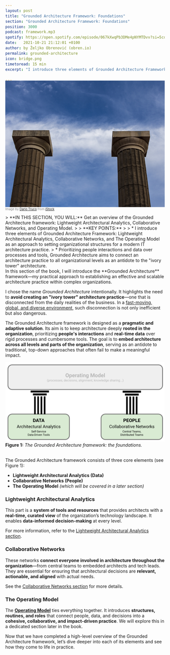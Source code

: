 ```yaml
---
layout: post
title: "Grounded Architecture Framework: Foundations"
section: "Grounded Architecture Framework: Foundations"
position: 3000
podcast: framework.mp3
spotify: https://open.spotify.com/episode/067kXwqPb3DMe4pNYMTDvv?si=5cdfae54d97c42aa
date:   2021-10-21 21:12:01 +0100
author: by Željko Obrenović (obren.io)
permalink: grounded-architecture
icon: bridge.png
timetoread: 15 min
excerpt: "I introduce three elements of Grounded Architecture Framework: Lightweight Architectural Analytics, Collaborative Networks, and The Operating Model."

---
```

<img style="margin-top: -20px; width: 100%; height: 400px; object-fit: cover" 
     src="assets/images/istock/iStock-1767471664.jpg">
<div style="font-size: 70%; margin-top: -16px; color: grey; margin-bottom: 12px">
Image by <a target="_blank" href="https://www.istockphoto.com/en/portfolio/DarioTruco">Dario Truco</a> from <a target="_blank" href="https://www.istockphoto.com/">iStock</a>
</div>
> **IN THIS SECTION, YOU WILL:** Get an overview of the Grounded Architecture framework: Lightweight Architectural Analytics, Collaborative Networks, and Operating Model.
>
> **KEY POINTS:**
>
> * I introduce three elements of Grounded Architecture Framework: Lightweight Architectural Analytics, Collaborative Networks, and The Operating Model as an approach to setting organizational structures for a modern IT architecture practice.
> * Prioritizing people interactions and data over processes and tools, Grounded Architecture aims to connect an architecture practice to all organizational levels as an antidote to the "ivory tower" architecture.
<style>
 .quote {
     border-left: 8px solid #d9ead3;
     padding-left: 36px;
     margin-top: 30px;
     margin-bottom: 40px;
     font-size: 130%;
     font-style: normal;
     color:#888;
 }
    @media only screen and (max-width: 768px) {
        [class="quote"] {
            display: none;
        }
    }
</style>

<br>
In this section of the book, I will introduce the **Grounded Architecture** framework—my practical approach to establishing an effective and scalable architecture practice within complex organizations.

I chose the name *Grounded Architecture* intentionally. It highlights the need to **avoid creating an "ivory tower" architecture practice**—one that is disconnected from the daily realities of the business. In a [fast-moving, global, and diverse environment](context), such disconnection is not only inefficient but also dangerous.

The Grounded Architecture framework is designed as a **pragmatic and adaptive solution**. Its aim is to keep architecture deeply **rooted in the organization**, prioritizing **people's interactions** and **real-time data** over rigid processes and cumbersome tools. The goal is to **embed architecture across all levels and parts of the organization**, serving as an antidote to traditional, top-down approaches that often fail to make a meaningful impact.

![](assets/images/grounded-architecture-foundations.png)
**Figure 1:** *The Grounded Architecture framework: the foundations.*

<br>
The Grounded Architecture framework consists of three core elements (see Figure 1):

* **Lightweight Architectural Analytics (Data)**
* **Collaborative Networks (People)**
* **The Operating Model** *(which will be covered in a later section)*



### Lightweight Architectural Analytics

This part is a **system of tools and resources** that provides architects with a **real-time, curated view** of the organization’s technology landscape. It enables **data-informed decision-making** at every level.

For more information, refer to the [Lightweight Architectural Analytics section](analytics).


### Collaborative Networks

These networks **connect everyone involved in architecture throughout the organization**—from central teams to embedded architects and tech leads. They are essential for ensuring that architectural decisions are **relevant, actionable, and aligned** with actual needs.

See the [Collaborative Networks section](people) for more details.


### The Operating Model

The **[Operating Model](operating-model)** ties everything together. It introduces **structures, routines, and roles** that connect people, data, and decisions into a **cohesive, collaborative, and impact-driven practice**. We will explore this in a dedicated section later in the book.


Now that we have completed a high-level overview of the Grounded Architecture framework, let’s dive deeper into each of its elements and see how they come to life in practice.